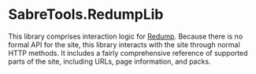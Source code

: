 # SabreTools.RedumpLib

This library comprises interaction logic for [Redump](http://redump.org/). Because there is no formal API for the site, this library interacts with the site through normal HTTP methods. It includes a fairly comprehensive reference of supported parts of the site, including URLs, page information, and packs.

